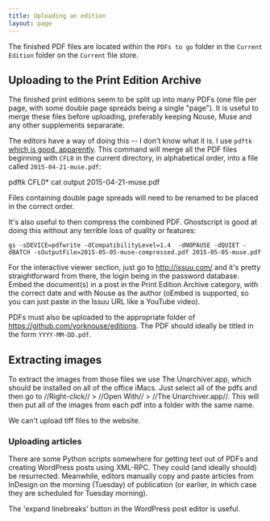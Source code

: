 ```yaml
---
title: Uploading an edition
layout: page
---
```


The finished PDF files are located within the `PDFs to go` folder in the `Current Edition` folder on the `Current` file store.

## Uploading to the Print Edition Archive

The finished print editions seem to be split up into many PDFs (one file per page, with some double page spreads being a single "page").
It is useful to merge these files before uploading, preferably keeping Nouse, Muse and any other supplements separarate.

The editors have a way of doing this -- I don't know what it is.
I use `pdftk` [which is good, apparently](https://blog.dbrgn.ch/2013/8/14/merge-multiple-pdfs/).
This command will merge all the PDF files beginning with `CFL0` in the current directory, in alphabetical order, into a file called `2015-04-21-muse.pdf`:

   pdftk CFL0* cat output 2015-04-21-muse.pdf

Files containing double page spreads will need to be renamed to be placed in the correct order.

It's also useful to then compress the combined PDF. Ghostscript is good at doing this without any terrible loss of quality or features:

    gs -sDEVICE=pdfwrite -dCompatibilityLevel=1.4  -dNOPAUSE -dQUIET -dBATCH -sOutputFile=2015-05-05-muse-compressed.pdf 2015-05-05-muse.pdf

For the interactive viewer section, just go to http://issuu.com/ and it's pretty straightforward from there, the login being in the password database. Embed the document(s) in a post in the Print Edition Archive category, with the correct date and with Nouse as the author (oEmbed is supported, so you can just paste in the Issuu URL like a YouTube video).

PDFs must also be uploaded to the appropriate folder of https://github.com/yorknouse/editions. The PDF should ideally be titled in the form `YYYY-MM-DD.pdf`.

## Extracting images

To extract the images from those files we use The Unarchiver.app, which should be installed on all of the office iMacs.
Just select all of the pdfs and then go to //Right-click// > //Open With// > //The Unarchiver.app//. This will then put all of the images from each pdf into a folder with the same name.

We can't upload tiff files to the website.


### Uploading articles

There are some Python scripts somewhere for getting text out of PDFs and creating WordPress posts using XML-RPC.
They could (and ideally should) be resurrected. Meanwhile, editors manually copy and paste articles from InDesign on the morning (Tuesday) of publication (or earlier, in which case they are scheduled for Tuesday morning).

The 'expand linebreaks' button in the WordPress post editor is useful.

